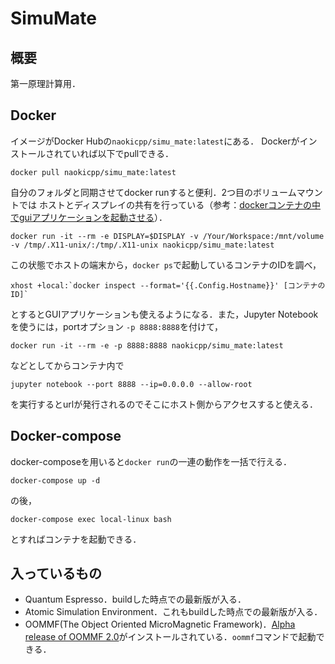 # SimuMate
## 概要
第一原理計算用．
## Docker
イメージがDocker Hubの`naokicpp/simu_mate:latest`にある．
Dockerがインストールされていれば以下でpullできる．
```shell
docker pull naokicpp/simu_mate:latest
```
自分のフォルダと同期させてdocker runすると便利．2つ目のボリュームマウントでは
ホストとディスプレイの共有を行っている（参考：[dockerコンテナの中でguiアプリケーションを起動させる](https://unskilled.site/docker%E3%82%B3%E3%83%B3%E3%83%86%E3%83%8A%E3%81%AE%E4%B8%AD%E3%81%A7gui%E3%82%A2%E3%83%97%E3%83%AA%E3%82%B1%E3%83%BC%E3%82%B7%E3%83%A7%E3%83%B3%E3%82%92%E8%B5%B7%E5%8B%95%E3%81%95%E3%81%9B%E3%82%8B/)）．
```
docker run -it --rm -e DISPLAY=$DISPLAY -v /Your/Workspace:/mnt/volume -v /tmp/.X11-unix/:/tmp/.X11-unix naokicpp/simu_mate:latest
```
この状態でホストの端末から，`docker ps`で起動しているコンテナのIDを調べ，
```
xhost +local:`docker inspect --format='{{.Config.Hostname}}' [コンテナのID]`
```
とするとGUIアプリケーションも使えるようになる．また，Jupyter Notebookを使うには，portオプション
`-p 8888:8888`を付けて，
```
docker run -it --rm -e -p 8888:8888 naokicpp/simu_mate:latest
```
などとしてからコンテナ内で
```
jupyter notebook --port 8888 --ip=0.0.0.0 --allow-root
```
を実行するとurlが発行されるのでそこにホスト側からアクセスすると使える．
## Docker-compose
docker-composeを用いると`docker run`の一連の動作を一括で行える．
```
docker-compose up -d
```
の後，
```
docker-compose exec local-linux bash
```
とすればコンテナを起動できる．
## 入っているもの
- Quantum Espresso．buildした時点での最新版が入る．
- Atomic Simulation Environment．これもbuildした時点での最新版が入る．
- OOMMF(The Object Oriented MicroMagnetic Framework)．[Alpha release of OOMMF 2.0](https://math.nist.gov/oommf/software-20.html)がインストールされている．`oommf`コマンドで起動できる．

